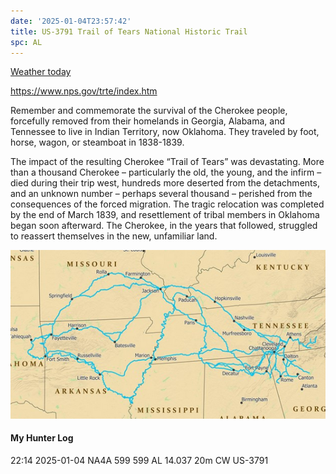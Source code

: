 ```yaml
---
date: '2025-01-04T23:57:42'
title: US-3791 Trail of Tears National Historic Trail
spc: AL
---
```



[Weather today](https://weawow.com/c9918447)


https://www.nps.gov/trte/index.htm

Remember and commemorate the survival of the Cherokee people, forcefully removed from their homelands in Georgia, Alabama, and Tennessee to live in Indian Territory, now Oklahoma. They traveled by foot, horse, wagon, or steamboat in 1838-1839.

The impact of the resulting Cherokee “Trail of Tears” was devastating. More than a thousand Cherokee – particularly the old, the young, and the infirm – died during their trip west, hundreds more deserted from the detachments, and an unknown number – perhaps several thousand – perished from the consequences of the forced migration. The tragic relocation was completed by the end of March 1839, and resettlement of tribal members in Oklahoma began soon afterward. The Cherokee, in the years that followed, struggled to reassert themselves in the new, unfamiliar land. 

![pasted_image002.png](/static/pasted_image002_0008.png)



#### My Hunter Log

22:14    2025-01-04    NA4A    599    599    AL    14.037    20m    CW    US-3791

